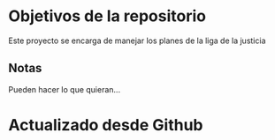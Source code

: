 # Objetivos de la repositorio

Este proyecto se encarga de manejar los planes de la liga de la justicia


## Notas
Pueden hacer lo que quieran...

# Actualizado desde Github
